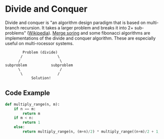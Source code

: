 # Divide and Conquer

Divide and conquer is "an algorithm design paradigm that is based on multi-branch recursion. It takes a larger problem and breaks it into 2+ sub-problems" ([Wikipedia](https://en.wikipedia.org/wiki/Divide_and_conquer_algorithm)). [Merge soring](https://github.com/aspittel/coding_cheat_sheets/blob/master/sorting/mergesort.md) and some fibonacci algorithms are implementations of the divide and conquer algorithm. These are especially useful on multi-rocessor systems.

```
		Problem (divide)
	   /				\
	  /                  \
subproblem			 subproblem 
	  \	                 /
	   \			    /
	   	    Solution!	

```

## Code Example
```python
def multiply_range(n, m):
	if n == m:
		return m
	if m < n:
		return 1
	else:
		return multiply_range(n, (m+n)/2) * multiply_range((n+m)/2 + 1, m)
```